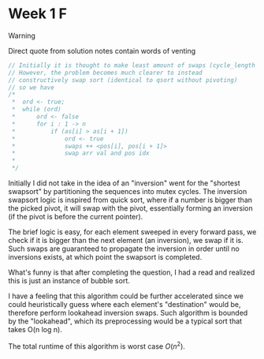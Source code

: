 # Week 1 F 

> [!WARNING]
> Direct quote from solution notes contain words of venting 


```cpp
// Initially it is thought to make least amount of swaps (cycle_length - 1)
// However, the problem becomes much clearer to instead 
// constructively swap sort (identical to qsort without pivoting)
// so we have
/*
 *  ord <- true;
 *  while (ord)
 *      ord <- false
 *      for i : 1 -> n
 *          if (as[i] > as[i + 1])
 *              ord <- true
 *              swaps ++ <pos[i], pos[i + 1]>
 *              swap arr val and pos idx
 *
 */
```
Initially I did not take in the idea of an "inversion" went for the "shortest swapsort" by partitioning the sequences into mutex cycles. The inversion swapsort logic is inspired from quick sort, where if a number is bigger than the picked pivot, it will swap with the pivot, essentially forming an inversion (if the pivot is before the current pointer). 

The brief logic is easy, for each element sweeped in every forward pass, we check if it is bigger than the next element (an inversion), we swap if it is. Such swaps are guaranteed to propagate the inversion in order until no inversions exists, at which point the swapsort is completed.

What's funny is that after completing the question, I had a read and realized this is just an instance of bubble sort.

I have a feeling that this algorithm could be further accelerated since we could heuristically guess where each element's "destination" would be, therefore perform lookahead inversion swaps. Such algorithm is bounded by the "lookahead", which its preprocessing would be a typical sort that takes O(n log n).

The total runtime of this algorithm is worst case $O(n^2)$.
